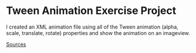 # Tween Animation Exercise Project


I created an XML animation file using all of the Tween animation (alpha, scale, translate, rotate) properties and show the animation on an imageview.



[Sources](https://developer.android.com/guide/topics/resources/animation-resource#Tween)
